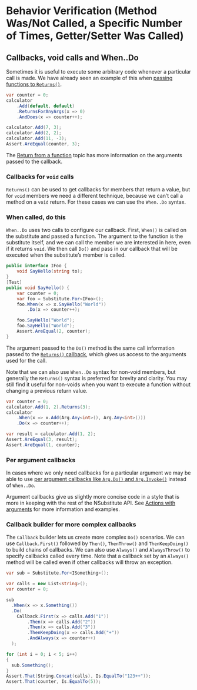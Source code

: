 # Behavior Verification \(Method Was/Not Called, a Specific Number of Times, Getter/Setter Was Called\)

## Callbacks, void calls and When..Do

Sometimes it is useful to execute some arbitrary code whenever a particular call is made. We have already seen an example of this when [passing functions to `Returns()`](https://nsubstitute.github.io/help/return-from-function/#callbacks).

```csharp
var counter = 0;
calculator
    .Add(default, default)
    .ReturnsForAnyArgs(x => 0)
    .AndDoes(x => counter++);

calculator.Add(7, 3);
calculator.Add(2, 2);
calculator.Add(11, -3);
Assert.AreEqual(counter, 3);
```

The [Return from a function](https://nsubstitute.github.io/help/return-from-function) topic has more information on the arguments passed to the callback.

### Callbacks for `void` calls <a id="callbacks-for-void-calls"></a>

`Returns()` can be used to get callbacks for members that return a value, but for `void` members we need a different technique, because we can’t call a method on a `void` return. For these cases we can use the `When..Do` syntax.

### When called, do this <a id="when-called-do-this"></a>

`When..Do` uses two calls to configure our callback. First, `When()` is called on the substitute and passed a function. The argument to the function is the substitute itself, and we can call the member we are interested in here, even if it returns `void`. We then call `Do()` and pass in our callback that will be executed when the substitute’s member is called.

```csharp
public interface IFoo {
    void SayHello(string to);
}
[Test]
public void SayHello() {
    var counter = 0;
    var foo = Substitute.For<IFoo>();
    foo.When(x => x.SayHello("World"))
        .Do(x => counter++);

    foo.SayHello("World");
    foo.SayHello("World");
    Assert.AreEqual(2, counter);
}
```

The argument passed to the `Do()` method is the same call information passed to the [`Returns()` callback](https://nsubstitute.github.io/help/return-from-function), which gives us access to the arguments used for the call.

Note that we can also use `When..Do` syntax for non-void members, but generally the `Returns()` syntax is preferred for brevity and clarity. You may still find it useful for non-voids when you want to execute a function without changing a previous return value.

```csharp
var counter = 0;
calculator.Add(1, 2).Returns(3);
calculator
    .When(x => x.Add(Arg.Any<int>(), Arg.Any<int>()))
    .Do(x => counter++);

var result = calculator.Add(1, 2);
Assert.AreEqual(3, result);
Assert.AreEqual(1, counter);
```

### Per argument callbacks <a id="per-argument-callbacks"></a>

In cases where we only need callbacks for a particular argument we may be able to use [per argument callbacks like `Arg.Do()` and `Arg.Invoke()`](https://nsubstitute.github.io/help/actions-with-arguments) instead of `When..Do`.

Argument callbacks give us slightly more concise code in a style that is more in keeping with the rest of the NSubstitute API. See [Actions with arguments](https://nsubstitute.github.io/help/actions-with-arguments) for more information and examples.

### Callback builder for more complex callbacks <a id="callback-builder-for-more-complex-callbacks"></a>

The `Callback` builder lets us create more complex `Do()` scenarios. We can use `Callback.First()` followed by `Then()`, `ThenThrow()` and `ThenKeepDoing()` to build chains of callbacks. We can also use `Always()` and `AlwaysThrow()` to specify callbacks called every time. Note that a callback set by an `Always()` method will be called even if other callbacks will throw an exception.

```csharp
var sub = Substitute.For<ISomething>();

var calls = new List<string>();
var counter = 0;

sub
  .When(x => x.Something())
  .Do(
    Callback.First(x => calls.Add("1"))
	    .Then(x => calls.Add("2"))
	    .Then(x => calls.Add("3"))
	    .ThenKeepDoing(x => calls.Add("+"))
	    .AndAlways(x => counter++)
  );

for (int i = 0; i < 5; i++)
{
  sub.Something();
}
Assert.That(String.Concat(calls), Is.EqualTo("123++"));
Assert.That(counter, Is.EqualTo(5));
```

